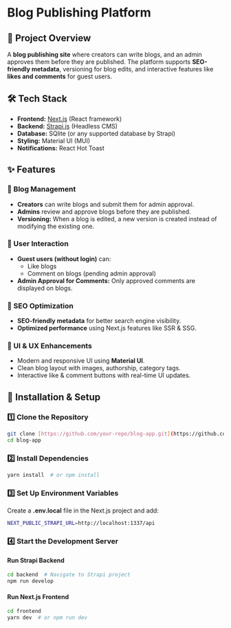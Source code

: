 # Blog Publishing Platform

## 🚀 Project Overview
A **blog publishing site** where creators can write blogs, and an admin approves them before they are published. The platform supports **SEO-friendly metadata**, versioning for blog edits, and interactive features like **likes and comments** for guest users.

## 🛠 Tech Stack
- **Frontend:** [Next.js](https://nextjs.org/) (React framework)
- **Backend:** [Strapi.js](https://strapi.io/) (Headless CMS)
- **Database:** SQlite (or any supported database by Strapi)
- **Styling:** Material UI (MUI)
- **Notifications:** React Hot Toast

## ✨ Features
### 🔹 Blog Management
- **Creators** can write blogs and submit them for admin approval.
- **Admins** review and approve blogs before they are published.
- **Versioning:** When a blog is edited, a new version is created instead of modifying the existing one.

### 🔹 User Interaction
- **Guest users (without login)** can:
  - Like blogs
  - Comment on blogs (pending admin approval)
- **Admin Approval for Comments:** Only approved comments are displayed on blogs.

### 🔹 SEO Optimization
- **SEO-friendly metadata** for better search engine visibility.
- **Optimized performance** using Next.js features like SSR & SSG.

### 🔹 UI & UX Enhancements
- Modern and responsive UI using **Material UI**.
- Clean blog layout with images, authorship, category tags.
- Interactive like & comment buttons with real-time UI updates.

## 🔧 Installation & Setup
### **1️⃣ Clone the Repository**
```sh
git clone [https://github.com/your-repo/blog-app.git](https://github.com/devprince116/blog-publishing)
cd blog-app
```

### **2️⃣ Install Dependencies**
```sh
yarn install  # or npm install
```

### **3️⃣ Set Up Environment Variables**
Create a **.env.local** file in the Next.js project and add:
```sh
NEXT_PUBLIC_STRAPI_URL=http://localhost:1337/api 
```

### **4️⃣ Start the Development Server**
#### **Run Strapi Backend**
```sh
cd backend  # Navigate to Strapi project
npm run develop
```

#### **Run Next.js Frontend**
```sh
cd frontend
yarn dev  # or npm run dev
```

